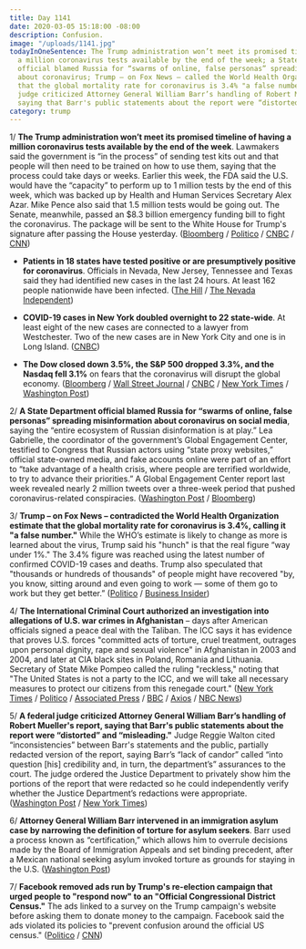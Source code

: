 ```yaml
---
title: Day 1141
date: 2020-03-05 15:18:00 -08:00
description: Confusion.
image: "/uploads/1141.jpg"
todayInOneSentence: The Trump administration won’t meet its promised timeline of having
  a million coronavirus tests available by the end of the week; a State Department
  official blamed Russia for “swarms of online, false personas” spreading misinformation
  about coronavirus; Trump – on Fox News – called the World Health Organization estimate
  that the global mortality rate for coronavirus is 3.4% "a false number"; and a federal
  judge criticized Attorney General William Barr’s handling of Robert Mueller's report,
  saying that Barr's public statements about the report were “distorted” and “misleading."
category: trump
---
```


1/ **The Trump administration won’t meet its promised timeline of having a million coronavirus tests available by the end of the week**. Lawmakers said the government is “in the process” of sending test kits out and that people will then need to be trained on how to use them, saying that the process could take days or weeks. Earlier this week, the FDA said the U.S. would have the “capacity” to perform up to 1 million tests by the end of this week, which was backed up by Health and Human Services Secretary Alex Azar. Mike Pence also said that 1.5 million tests would be going out. The Senate, meanwhile, passed an $8.3 billion emergency funding bill to fight the coronavirus. The package will be sent to the White House for Trump's signature after passing the House yesterday. ([Bloomberg](https://www.bloomberg.com/news/articles/2020-03-05/u-s-won-t-meet-coronavirus-test-rollout-goal-senators-say) / [Politico](https://www.politico.com/news/2020/03/05/senate-approves-83-billion-emergency-coronavirus-package-122266) / [CNBC](https://www.cnbc.com/2020/03/05/senate-passes-8point3-billion-coronavirus-bill-sending-it-to-trumps-desk.html) / [CNN](https://www.cnn.com/2020/03/05/politics/coronavirus-senate-vote-response-funding-package/index.html))

* **Patients in 18 states have tested positive or are presumptively positive for coronavirus**. Officials in Nevada, New Jersey, Tennessee and Texas said they had identified new cases in the last 24 hours. At least 162 people nationwide have been infected. ([The Hill](https://thehill.com/policy/healthcare/486123-coronavirus-outbreak-expands-to-18-states) / [The Nevada Independent](https://thenevadaindependent.com/article/first-patient-in-nevada-tests-presumptively-positive-for-novel-coronavirus-through-va-health-system))

* **COVID-19 cases in New York doubled overnight to 22 state-wide**. At least eight of the new cases are connected to a lawyer from Westchester. Two of the new cases are in New York City and one is in Long Island. ([CNBC](https://www.cnbc.com/2020/03/05/coronavirus-cases-in-new-york-doubled-overnight-as-gov-cuomo-confirms-11-new-infections.html))

* **The Dow closed down 3.5%, the S&P 500 dropped 3.3%, and the Nasdaq fell 3.1%** on fears that the coronavirus will disrupt the global economy. ([Bloomberg](https://www.bloomberg.com/news/articles/2020-03-04/asia-to-extend-global-stock-rally-on-stimulus-hope-markets-wrap?srnd=premium&sref=MIBMEEoj) / [Wall Street Journal](https://www.wsj.com/articles/global-markets-follow-u-s-stocks-higher-11583376176) / [CNBC](https://www.cnbc.com/2020/03/05/us-markets-dow-futures-indicate-opening-drop.html) / [New York Times](https://www.nytimes.com/2020/03/05/business/stock-market-covid-19.html) / [Washington Post](https://www.washingtonpost.com/business/2020/03/05/stocks-today-coronavirus-markets/))

2/ **A State Department official blamed Russia for “swarms of online, false personas” spreading misinformation about coronavirus on social media**, saying the “entire ecosystem of Russian disinformation is at play.” Lea Gabrielle, the coordinator of the government’s Global Engagement Center, testified to Congress that Russian actors using “state proxy websites,” official state-owned media, and fake accounts online were part of an effort to “take advantage of a health crisis, where people are terrified worldwide, to try to advance their priorities.” A Global Engagement Center report last week revealed nearly 2 million tweets over a three-week period that pushed coronavirus-related conspiracies. ([Washington Post](https://www.washingtonpost.com/technology/2020/03/05/state-department-face-fresh-questions-senate-about-coronavirus-misinformation-online/) / [Bloomberg](https://www.bloomberg.com/news/articles/2020-03-05/coronavirus-is-fueling-nation-state-disinformation-campaigns))

3/ **Trump – on Fox News – contradicted the World Health Organization estimate that the global mortality rate for coronavirus is 3.4%, calling it "a false number."** While the WHO’s estimate is likely to change as more is learned about the virus, Trump said his "hunch" is that the real figure “way under 1%." The 3.4% figure was reached using the latest number of confirmed COVID-19 cases and deaths. Trump also speculated that "thousands or hundreds of thousands" of people might have recovered "by, you know, sitting around and even going to work — some of them go to work but they get better.” ([Politico](https://www.politico.com/news/2020/03/05/trump-coronavirus-scientists-on-edge-122121) / [Business Insider](https://www.businessinsider.com/trump-claim-death-rate-coronavirus-word-health-organization-2020-3))

4/ **The International Criminal Court authorized an investigation into allegations of U.S. war crimes in Afghanistan** – days after American officials signed a peace deal with the Taliban. The ICC says it has evidence that proves U.S. forces "committed acts of torture, cruel treatment, outrages upon personal dignity, rape and sexual violence" in Afghanistan in 2003 and 2004, and later at CIA black sites in Poland, Romania and Lithuania. Secretary of State Mike Pompeo called the ruling "reckless," noting that "The United States is not a party to the ICC, and we will take all necessary measures to protect our citizens from this renegade court." ([New York Times](https://www.nytimes.com/2020/03/05/world/europe/afghanistan-war-crimes-icc.html) / [Politico](https://www.politico.com/news/2020/03/05/mike-pompeo-afghanistan-war-crimes-probe-122080) / [Associated Press](https://apnews.com/b1149fb9a2f6d2e8c811746759d9a34b) / [BBC](https://www.bbc.com/news/world-asia-51751717) / [Axios](https://www.axios.com/international-criminal-court-afghanistan-war-crimes-66174abf-c141-4a01-9c01-126f82a2f58a.html) / [NBC News](https://www.nbcnews.com/news/world/icc-approves-probe-u-s-personnel-alleged-war-crimes-afghanistan-n1150276))

5/ **A federal judge criticized Attorney General William Barr’s handling of Robert Mueller's report, saying that Barr's public statements about the report were “distorted” and “misleading."** Judge Reggie Walton cited “inconsistencies” between Barr's statements and the public, partially redacted version of the report, saying Barr’s “lack of candor” called “into question \[his\] credibility and, in turn, the department’s” assurances to the court. The judge ordered the Justice Department to privately show him the portions of the report that were redacted so he could independently verify whether the Justice Department’s redactions were appropriate. ([Washington Post](https://www.washingtonpost.com/national-security/mueller-report-attorney-general-william-barr/2020/03/05/3fa7afce-5f2c-11ea-b29b-9db42f7803a7_story.html) / [New York Times](https://www.nytimes.com/2020/03/05/us/politics/mueller-report-barr-judge-walton.html))

6/ **Attorney General William Barr intervened in an immigration asylum case by narrowing the definition of torture for asylum seekers**. Barr used a process known as “certification,” which allows him to overrule decisions made by the Board of Immigration Appeals and set binding precedent, after a Mexican national seeking asylum invoked torture as grounds for staying in the U.S. ([Washington Post](https://www.washingtonpost.com/immigration/2020/03/05/william-barr-certification-power/))

7/ **Facebook removed ads run by Trump's re-election campaign that urged people to "respond now" to an "Official Congressional District Census."** The ads linked to a survey on the Trump campaign's website before asking them to donate money to the campaign. Facebook said the ads violated its policies to "prevent confusion around the official US census." ([Politico](https://www.politico.com/news/2020/03/05/facebook-removes-trump-campaign-ad-122374) / [CNN](https://www.cnn.com/2020/03/05/tech/facebook-trump-census-ads/index.html))